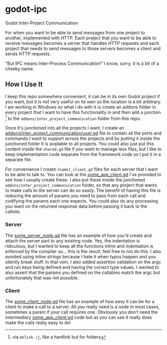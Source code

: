 # godot-ipc
Godot Inter-Project Communication

For when you want to be able to send messages from one project to another, implemented with HTTP. Each project that you want to be able to receive messages becomes a server that handles HTTP requests and each project that needs to send messages to those servers becomes a client and sends HTTP requests.

"But IPC means Inter-Process Communication!" I know, sorry, it is a bit of a cheeky name.

## How I Use It
I keep this repo somewhere convenient, it can be in its own Godot project if you want, but it is not very useful on its own so the location is a bit arbitrary. I am working in Windows so what I do with it is create an addons folder in every project that I want to have this functionality in and then add a junction [^1] to the `addons/inter_project_communication` folder from this repo.

Once it's junctioned into all the projects I want, I create an [addons/inter_project_communication/user.gd](Example/user.gd) file to contain all the ports and commands I want to support across the projects and by putting it inside the junctioned folder it is available to all projects. You could also just put this content inside the `shared.gd` file if you want to manage less files, but I like to keep implementation code separate from the framework code so I put it in a separate file.

For convenience I create `[name]_client.gd` files for each server that I want to be able to talk to. You can look at the [some_app_client.gd](Example/some_app_client.gd) I've provided to see how I usually create these. I also put these inside the junctioned `addons/inter_project_communication` folder, so that any project that wants to make calls to the server can do so easily. The benefit of having this file is reducing the amount of params you need to pass from each call and codifying the params each one expects. You could also do any processing you want on the returned response data before passing it back to the callsite.

### Server
The [some_server_node.gd](Example/some_server_node.gd) file has an example of how you'd create and attach the server part to any existing node. Yes, the indentation is ridiculous, but I wanted to keep all the functions inline and indentation is enforced by the compiler so... this is the result, feel free to not do this. I also avoided using inline strings because I hate it when typos happen and you silently break stuff. In that vein, I also added assertion validation on the argc and run keys being defined and having the correct type values. I wanted to also assert that the params you defined on the callables match the argc but unfortunately that was not possible.

### Client
The [some_client_node.gd](Example/some_client_node.gd) file has an example of how easy it can be for a client to make a call to a server. All you really need is a node in most cases, sometimes a param if your call requires one. Obviously you don't need the intermediary [some_app_client.gd](Example/some_app_client.gd) code but as you can see it really does make the calls really easy to do!

[^1]: via `mklink /j`, like a hardlink but for folders
